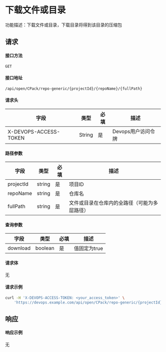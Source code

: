 # 下载文件或目录
功能描述：下载文件或目录，下载目录将得到该目录的压缩包



## 请求

#### 接口方法

`GET`

#### 接口地址

`/api/open/CPack/repo-generic/{projectId}/{repoName}/{fullPath}`

#### 请求头

| 字段                  | 类型   | 必填 | 描述               |
| --------------------- | ------ | ---- | ------------------ |
| X-DEVOPS-ACCESS-TOKEN | String | 是   | Devops用户访问令牌 |

#### 路径参数

| 字段 | 类型 | 必填 | 描述 |
| -------- | -------- | -------- | -------- |
| projectId     | string   | 是 | 项目ID |
| repoName     | string   | 是 | 仓库名 |
| fullPath | string   | 是 | 文件或目录在仓库内的全路径（可能为多层路径） |

#### 查询参数

| 字段     | 类型    | 必填 | 描述                        |
| -------- | ------- |----|---------------------------|
| download | boolean | 是  | 值固定为true |

#### 请求体

无

#### 请求示例

```bash
curl -H 'X-DEVOPS-ACCESS-TOKEN: <your_access_token>' \
    'https://devops.example.com/api/open/CPack/repo-generic/{projectId}/{repoName}/{fullPath}?download=true
```



## 响应

#### 响应示例

无
